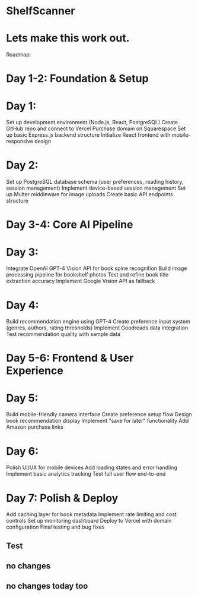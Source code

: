 # ShelfScanner
# Lets make this work out.
Roadmap:

# Day 1-2: Foundation & Setup
# Day 1:

Set up development environment (Node.js, React, PostgreSQL)
Create GitHub repo and connect to Vercel
Purchase domain on Squarespace
Set up basic Express.js backend structure
Initialize React frontend with mobile-responsive design

# Day 2:

Set up PostgreSQL database schema (user preferences, reading history, session management)
Implement device-based session management
Set up Multer middleware for image uploads
Create basic API endpoints structure

# Day 3-4: Core AI Pipeline
# Day 3:

Integrate OpenAI GPT-4 Vision API for book spine recognition
Build image processing pipeline for bookshelf photos
Test and refine book title extraction accuracy
Implement Google Vision API as fallback

# Day 4:

Build recommendation engine using GPT-4
Create preference input system (genres, authors, rating thresholds)
Implement Goodreads data integration
Test recommendation quality with sample data

# Day 5-6: Frontend & User Experience
# Day 5:

Build mobile-friendly camera interface
Create preference setup flow
Design book recommendation display
Implement "save for later" functionality
Add Amazon purchase links

# Day 6:

Polish UI/UX for mobile devices
Add loading states and error handling
Implement basic analytics tracking
Test full user flow end-to-end

# Day 7: Polish & Deploy

Add caching layer for book metadata
Implement rate limiting and cost controls
Set up monitoring dashboard
Deploy to Vercel with domain configuration
Final testing and bug fixes

## Test
## no changes
## no changes today too
